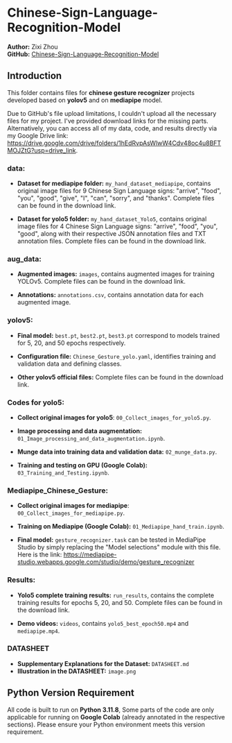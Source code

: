 # Chinese-Sign-Language-Recognition-Model

**Author:** Zixi Zhou  
**GitHub:** [Chinese-Sign-Language-Recognition-Model](https://github.com/zhoucc20210815/Chinese-Sign-Language-Recognition-Model)

## Introduction
This folder contains files for **chinese gesture recognizer** projects developed based on **yolov5** and on **mediapipe** model. 

Due to GitHub's file upload limitations, I couldn't upload all the necessary files for my project. I've provided download links for the missing parts. Alternatively, you can access all of my data, code, and results directly via my Google Drive link: https://drive.google.com/drive/folders/1hEdRvpAsWlwW4Cdv48oc4u8BFTMOJZtG?usp=drive_link.

### data:
- **Dataset for mediapipe folder:** `my_hand_dataset_mediapipe`, contains original image files for 9 Chinese Sign Language signs: "arrive", "food", "you", "good", "give", "I", "can", "sorry", and "thanks". Complete files can be found in the download link.

- **Dataset for yolo5 folder:** `my_hand_dataset_Yolo5`, contains original image files for 4 Chinese Sign Language signs: "arrive", "food", "you", "good", along with their respective JSON annotation files and TXT annotation files. Complete files can be found in the download link.

### aug_data:
- **Augmented images:** `images`, contains augmented images for training YOLOv5. Complete files can be found in the download link.

- **Annotations:** `annotations.csv`,  contains annotation data for each augmented image.

### yolov5:
- **Final model:** `best.pt`, `best2.pt`, `best3.pt` correspond to models trained for 5, 20, and 50 epochs respectively.
  
- **Configuration file:** `Chinese_Gesture_yolo.yaml`, identifies training and validation data and defining classes.

- **Other yolov5 official files:** Complete files can be found in the download link.

### Codes for yolo5:
- **Collect original images for yolo5**: `00_Collect_images_for_yolo5.py`.

- **Image processing and data augmentation:** `01_Image_processing_and_data_augmentation.ipynb`.

- **Munge data into training data and validation data:** `02_munge_data.py`.

- **Training and testing on GPU (Google Colab):** `03_Training_and_Testing.ipynb`.

### Mediapipe_Chinese_Gesture:
- **Collect original images for mediapipe**: `00_Collect_images_for_mediapipe.py`.

- **Training on Mediapipe (Google Colab):** `01_Mediapipe_hand_train.ipynb`.
  
- **Final model:** `gesture_recognizer.task` can be tested in MediaPipe Studio by simply replacing the "Model selections" module with this file. Here is the link: https://mediapipe-studio.webapps.google.com/studio/demo/gesture_recognizer

### Results:
- **Yolo5 complete training results:** `run_results`, contains the complete training results for epochs 5, 20, and 50. Complete files can be found in the download link.
  
- **Demo videos:** `videos`, contains `yolo5_best_epoch50.mp4` and `mediapipe.mp4`.

### DATASHEET
- **Supplementary Explanations for the Dataset:** `DATASHEET.md`
- **Illustration in the DATASHEET:** `image.png`

## Python Version Requirement
All code is built to run on **Python 3.11.8**, Some parts of the code are only applicable for running on **Google Colab** (already annotated in the respective sections). Please ensure your Python environment meets this version requirement.

